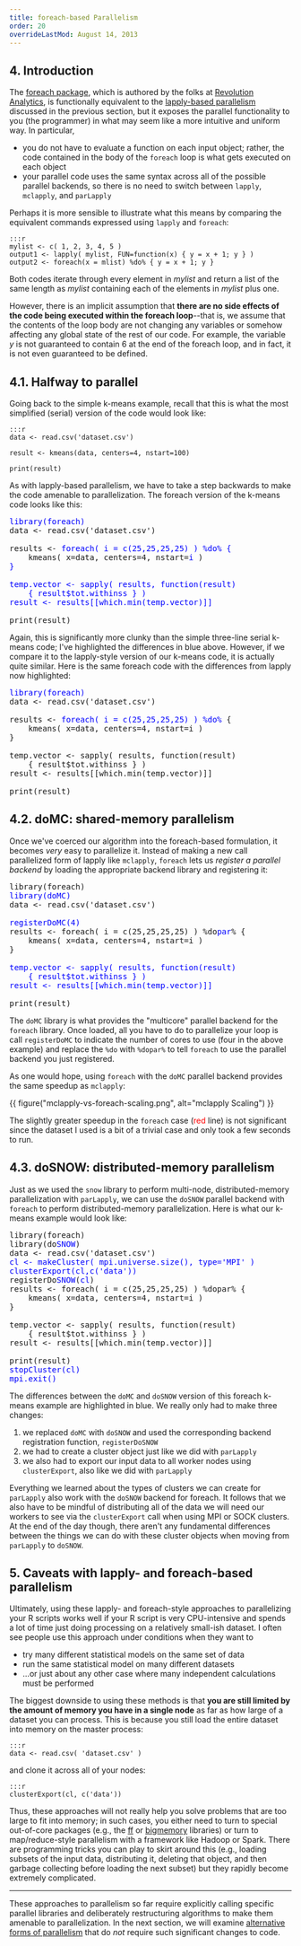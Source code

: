 ```yaml
---
title: foreach-based Parallelism
order: 20
overrideLastMod: August 14, 2013
---
```


## 4. Introduction

The [foreach package][foreach cran page], which is authored by the folks at 
[Revolution Analytics][revolution analytics foreach whitepaper], is
functionally equivalent to the [lapply-based parallelism](lapply-parallelism.html)
discussed in the previous section, but it exposes the parallel functionality to
you (the programmer) in what may seem like a more intuitive and uniform way.  In
particular,

* you do not have to evaluate a function on each input object; rather, the code
  contained in the body of the <code>foreach</code> loop is what gets executed
  on each object
* your parallel code uses the same syntax across all of the possible parallel
  backends, so there is no need to switch between <code>lapply</code>,
  <code>mclapply</code>, and <code>parLapply</code>

Perhaps it is more sensible to illustrate what this means by comparing the
equivalent commands expressed using <code>lapply</code> and 
<code>foreach</code>:

    :::r
    mylist <- c( 1, 2, 3, 4, 5 )
    output1 <- lapply( mylist, FUN=function(x) { y = x + 1; y } )
    output2 <- foreach(x = mlist) %do% { y = x + 1; y }

Both codes iterate through every element in <var>mylist</var> and return a
list of the same length as <var>mylist</var> containing each of the elements
in <var>mylist</var> plus one.

However, there is an implicit assumption that **there are no side 
effects of the code being executed within the foreach loop**--that is, 
we assume that the contents of the loop body are not changing any variables
or somehow affecting any global state of the rest of our code.  For example,
the variable <var>y</var> is not guaranteed to contain 6 at the end of the 
foreach loop, and in fact, it is not even guaranteed to be defined.

## 4.1. Halfway to parallel

Going back to the simple k-means example, recall that this is what the most
simplified (serial) version of the code would look like:

    :::r
    data <- read.csv('dataset.csv')

    result <- kmeans(data, centers=4, nstart=100)

    print(result)

As with lapply-based parallelism, we have to take a step backwards to make
the code amenable to parallelization.  The foreach version of the k-means code
looks like this:

<pre>
<span style='color:blue'>library(foreach)</span>
data &lt;- read.csv('dataset.csv')

results &lt;- <span style='color:blue'>foreach( i = c(25,25,25,25) ) %do% {</span>
    kmeans( x=data, centers=4, nstart=<span style='color:blue'>i</span> )
<span style='color:blue'>}</span>

<span style='color:blue'>temp.vector &lt;- sapply( results, function(result)</span>
<span style='color:blue'>    { result$tot.withinss } )</span>
<span style='color:blue'>result &lt;- results[[which.min(temp.vector)]]</span>

print(result)
</pre>

Again, this is significantly more clunky than the simple three-line serial
k-means code; I've highlighted the differences in blue above.  However, if we
compare it to the lapply-style version of our k-means code, it is actually quite
similar.  Here is the same foreach code with the differences from lapply now
highlighted:

<pre>
<span style='color:blue'>library(foreach)</span>
data &lt;- read.csv('dataset.csv')

results &lt;- <span style='color:blue'>foreach( i = c(25,25,25,25) ) %do% </span>{
    kmeans( x=data, centers=4, nstart=i )
}

temp.vector &lt;- sapply( results, function(result)
    { result$tot.withinss } )
result &lt;- results[[which.min(temp.vector)]]

print(result)
</pre>

## 4.2. doMC: shared-memory parallelism

Once we've coerced our algorithm into the foreach-based formulation, it
becomes _very_ easy to parallelize it.  Instead of making a new call
parallelized form of lapply like <code>mclapply</code>, <code>foreach</code>
lets us _register a parallel backend_ by loading the appropriate backend
library and registering it:

<pre>
library(foreach)
<span style='color:blue'>library(doMC)</span>
data &lt;- read.csv('dataset.csv')

<span style='color:blue'>registerDoMC(4)</span>
results &lt;- foreach( i = c(25,25,25,25) ) %do<span style='color:blue'>par</span>% {
    kmeans( x=data, centers=4, nstart=i )
}

<span style='color:blue'>temp.vector &lt;- sapply( results, function(result)</span>
<span style='color:blue'>    { result$tot.withinss } )</span>
<span style='color:blue'>result &lt;- results[[which.min(temp.vector)]]</span>

print(result)
</pre>

The <code>doMC</code> library is what provides the "multicore" parallel 
backend for the <code>foreach</code> library.  Once loaded, all you have to do
to parallelize your loop is call <code>registerDoMC</code> to indicate the 
number of cores to use (four in the above example) and replace the <code>%do</code>
with <code>%dopar%</code> to tell <code>foreach</code> to use the parallel 
backend you just registered.

As one would hope, using <code>foreach</code> with the <code>doMC</code>
parallel backend provides the same speedup as <code>mclapply</code>:

{{ figure("mclapply-vs-foreach-scaling.png", alt="mclapply Scaling") }}

The slightly greater speedup in the <code>foreach</code> case (<span 
style="color:red">red</span> line) is not significant since the dataset I used 
is a bit of a trivial case and only took a few seconds to run.

## 4.3. doSNOW: distributed-memory parallelism

Just as we used the <code>snow</code> library to perform multi-node, 
distributed-memory parallelization with <code>parLapply</code>, we can use the
<code>doSNOW</code> parallel backend with <code>foreach</code> to perform
distributed-memory parallelization.  Here is what our k-means example would look
like:

<pre>
library(foreach)
library(do<span style='color:blue'>SNOW</span>)
data &lt;- read.csv('dataset.csv')
<span style='color:blue'>cl &lt;- makeCluster( mpi.universe.size(), type='MPI' )</span>
<span style='color:blue'>clusterExport(cl,c('data'))</span>
registerDo<span style='color:blue'>SNOW</span>(<span style='color:blue'>cl</span>)
results &lt;- foreach( i = c(25,25,25,25) ) %dopar% {
    kmeans( x=data, centers=4, nstart=i )
}

temp.vector &lt;- sapply( results, function(result) 
    { result$tot.withinss } )
result &lt;- results[[which.min(temp.vector)]]

print(result)
<span style='color:blue'>stopCluster(cl)</span>
<span style='color:blue'>mpi.exit()</span>
</pre>

The differences between the <code>doMC</code> and <code>doSNOW</code> version
of this foreach k-means example are highlighted in blue.  We really only had to 
make three changes:

1. we replaced <code>doMC</code> with <code>doSNOW</code> and used the
   corresponding backend registration function, <code>registerDoSNOW</code>
2. we had to create a cluster object just like we did with
   <code>parLapply</code>
3. we also had to export our input data to all worker nodes using
   <code>clusterExport</code>, also like we did with <code>parLapply</code>

Everything we learned about the types of clusters we can create for 
<code>parLapply</code> also work with the <code>doSNOW</code> backend for
foreach.  It follows that we also have to be mindful of distributing all of 
the data we will need our workers to see via the <code>clusterExport</code> 
call when using MPI or SOCK clusters.  At the end of the day though, there 
aren't any fundamental differences between the things we can do with these 
cluster objects when moving from <code>parLapply</code> to <code>doSNOW</code>.

## 5. Caveats with lapply- and foreach-based parallelism

Ultimately, using these lapply- and foreach-style approaches to 
parallelizing your R scripts works well if your R script is very CPU-intensive 
and spends a lot of time just doing processing on a relatively small-ish 
dataset.  I often see people use this approach under conditions when they want 
to

* try many different statistical models on the same set of data
* run the same statistical model on many different datasets
* ...or just about any other case where many independent calculations must be performed

The biggest downside to using these methods is that **you are still limited by
the amount of memory you have in a single node** as far as how large of a
dataset you can process.  This is because you still load the entire dataset
into memory on the master process:

    :::r
    data <- read.csv( 'dataset.csv' )

and clone it across all of your nodes:

    :::r
    clusterExport(cl, c('data'))

Thus, these approaches will not really help you solve problems that are too
large to fit into memory; in such cases, you either need to turn to special
out-of-core packages (e.g., the [ff][ff cran page] or
[bigmemory][bigmemory cran page] libraries) or turn to map/reduce-style
parallelism with a framework like Hadoop or Spark.  There are programming
tricks you can play to skirt around this (e.g., loading subsets of the input
data, distributing it, deleting that object, and then garbage collecting
before loading the next subset) but they rapidly become extremely complicated.

<hr>

These approaches to parallelism so far require explicitly calling specific
parallel libraries and deliberately restructuring algorithms to make them
amenable to parallelization.  In the next section, we will examine 
[alternative forms of parallelism](alternative-parallelism.html) that do _not_
require such significant changes to code.

<!-- references -->
[my parallel r github repository]: https://github.com/glennklockwood/paraR/tree/master/kmeans
[running r on hpc clusters]: on-hpc.html
[whats killing cloud interconnect performance]: https://blog.glennklockwood.com/2013/06/whats-killing-cloud-interconnect.html
[foreach cran page]: http://cran.r-project.org/web/packages/foreach/index.html
[revolution analytics foreach whitepaper]: http://www.revolutionanalytics.com/whitepaper/using-foreach-package-r-combine-iterators-and-other-functions
[ff cran page]: http://cran.r-project.org/web/packages/ff/index.html
[bigmemory cran page]: http://cran.r-project.org/web/packages/bigmemory/index.html
